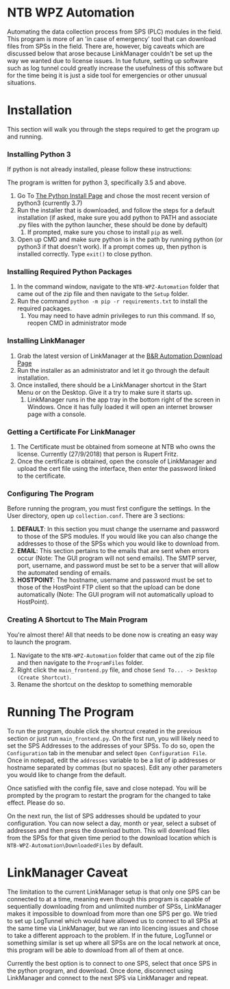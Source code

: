 # NTB WPZ Automation
Automating the data collection process from SPS (PLC) modules in the field. This program is more of an 'in case of 
emergency' tool that can download files from SPSs in the field. There are, however, big caveats which are discussed 
below that arose because LinkManager couldn't be set up the way we wanted due to license issues. In tue future, 
setting up software such as log tunnel could greatly increase the usefulness of this software but for the time being 
it is just a side tool for emergencies or other unusual situations.



# Installation
This section will walk you through the steps required to get the program up and running.
### Installing Python 3
If python is not already installed, please follow these instructions:

The program is written for python 3, specifically 3.5 and above. 
1. Go To [The Python Install Page](https://www.python.org/downloads/) and chose the most recent version of python3 
(currently 3.7)
2. Run the installer that is downloaded, and follow the steps for a default installation (if asked, make sure you add 
python to PATH and associate .py files with the python launcher, these should be done by default)
    1. If prompted, make sure you chose to install `pip` as well.
3. Open up CMD and make sure python is in the path by running python (or python3 if that doesn't work). If a prompt 
comes up, then python is installed correctly. Type `exit()` to close python.


### Installing Required Python Packages
1. In the command window, navigate to the `NTB-WPZ-Automation` folder that came out of the zip file and then navigate to
the `Setup` folder.
2. Run the command `python -m pip -r requirements.txt` to install the required packages.
    1. You may need to have admin privileges to run this command. If so, reopen CMD in administrator mode

### Installing LinkManager
1. Grab the latest version of LinkManager at the [B&R Automation Download Page](https://www.br-automation.com/en/downloads/#categories=Software/Remote+Maintenance/LinkManager)
2. Run the installer as an administrator and let it go through the default installation.
3. Once installed, there should be a LinkManager shortcut in the Start Menu or on the Desktop. Give it a try to make 
sure it starts up.
    1. LinkManager runs in the app tray in the bottom right of the screen in Windows. Once it has fully loaded it will 
    open an internet browser page with a console.
    
### Getting a Certificate For LinkManager
1. The Certificate must be obtained from someone at NTB who owns the license. Currently (27/9/2018) that person is 
Rupert Fritz.
2. Once the certificate is obtained, open the console of LinkManager and upload the cert file using the interface, then 
enter the password linked to the certificate.

### Configuring The Program
Before running the program, you must first configure the settings. In the User directory, open up `collection.conf`. 
There are 3 sections:
1. __DEFAULT__: In this section you must change the username and password to those of the SPS modules. If you would 
like 
you can also change the addresses to those of the SPSs which you would like to download from.
2. __EMAIL__: This section pertains to the emails that are sent when errors occur (Note: The GUI program will not send 
emails). The SMTP server, port, username, and password must be set to be a server that will allow the automated sending 
of emails.
3. __HOSTPOINT__: The hostname, username and password must be set to those of the HostPoint FTP client so that the 
upload can be done automatically (Note: The GUI program will not automatically upload to HostPoint).

### Creating A Shortcut to The Main Program
You're almost there! All that needs to be done now is creating an easy way to launch the program. 
1. Navigate to the `NTB-WPZ-Automation` folder that came out of the zip file and then navigate to the `ProgramFiles` 
folder.
2. Right click the `main_frontend.py` file, and chose `Send To... -> Desktop (Create Shortcut)`.
3. Rename the shortcut on the desktop to something memorable



# Running The Program
To run the program, double click the shortcut created in the previous section or just run `main_frontend.py`. On the first 
run, you will likely need to set the SPS Addresses to the addresses of your SPSs. To do so, open the `Configuration` tab 
in the menubar and select `Open Configuration File`. Once in notepad, edit the `addresses` variable to be a list of ip 
addresses or hostname separated by commas (but no spaces). Edit any other parameters you would like to change from the default.

Once satisfied with the config file, save and close notepad. You will be prompted by the program to restart the program 
for the changed to take effect. Please do so.

On the next run, the list of SPS addresses should be updated to your configuration. You can now select a day, month or 
year, select a subset of addresses and then press the download button. This will download files from the SPSs for that given
time period to the download location which is `NTB-WPZ-Automation\DownloadedFiles` by default.



# LinkManager Caveat
The limitation to the current LinkManager setup is that only one SPS can be connected to at a time, meaning even 
though this program is capable of sequentially downloading from and unlimited number of SPSs, LinkManager makes it 
impossible to download from more than one SPS per go. We tried to set up LogTunnel which would have allowed us to 
connect to all SPSs at the same time via LinkManager, but we ran into licencing issues and chose to take a different 
approach to the problem. If in the future, LogTunnel or something similar is set up where all SPSs are on the local 
network at once, this program will be able to download from all of them at once. 

Currently the best option is to connect to one SPS, select that once SPS in the python program, and download. Once 
done, disconnect using LinkManager and connect to the next SPS via LinkManager and repeat.
